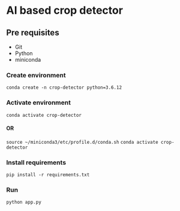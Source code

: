# AI based crop detector

## Pre requisites
- Git
- Python
- miniconda

### Create environment
```conda create -n crop-detector python=3.6.12```

### Activate environment
```conda activate crop-detector```
#### OR
```source ~/miniconda3/etc/profile.d/conda.sh```
```conda activate crop-detector```

### Install requirements
```pip install -r requirements.txt```

### Run
```python app.py```
